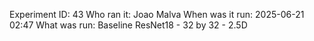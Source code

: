 Experiment ID: 43
Who ran it: Joao Malva
When was it run: 2025-06-21 02:47
What was run: Baseline ResNet18 - 32 by 32 - 2.5D
